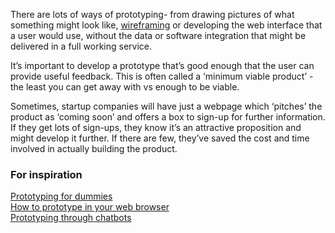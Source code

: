 There are lots of ways of prototyping- from drawing pictures of what something might look like, [wireframing](https://en.wikipedia.org/wiki/Website_wireframe) or developing the web interface that a user would use, without the data or software integration that might be delivered in a full working service. 

It’s important to develop a prototype that’s good enough that the user can provide useful feedback. This is often called a ‘minimum viable product’ - the least you can get away with vs enough to be viable. 

Sometimes, startup companies will have just a webpage which ‘pitches’ the product as ‘coming soon’ and offers a box to sign-up for further information. If they get lots of sign-ups, they know it’s an attractive proposition and might develop it further. If there are few, they’ve saved the cost and time involved in actually building the product.

<h3>For inspiration</h3>
<a href='https://speakerdeck.com/stephengill/prototyping-for-dummies'>Prototyping for dummies</a> <br/>
<a href='https://designnotes.blog.gov.uk/2016/10/03/how-to-prototype-in-the-browser/'>How to prototype in your web browser</a><br/>
<a href='https://medium.com/ideo-stories/chatbots-ultimate-prototyping-tool-e4e2831967f3#.wzcn2cuvf'>Prototyping through chatbots</a>
